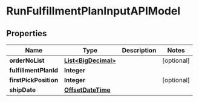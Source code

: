
# RunFulfillmentPlanInputAPIModel

## Properties
Name | Type | Description | Notes
------------ | ------------- | ------------- | -------------
**orderNoList** | [**List&lt;BigDecimal&gt;**](BigDecimal.md) |  |  [optional]
**fulfillmentPlanId** | **Integer** |  | 
**firstPickPosition** | **Integer** |  |  [optional]
**shipDate** | [**OffsetDateTime**](OffsetDateTime.md) |  | 



